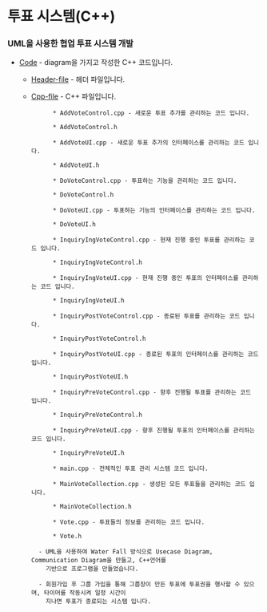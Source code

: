 # 투표 시스템(C++) 

### UML을 사용한 협업 투표 시스템 개발

- [Code]() - diagram을 가지고 작성한 C++ 코드입니다.

	- [Header-file]() - 헤더 파일입니다.
	
	- [Cpp-file]() - C++ 파일입니다.
	
				* AddVoteControl.cpp - 새로운 투표 추가를 관리하는 코드 입니다.

				* AddVoteControl.h
						
				* AddVoteUI.cpp - 새로운 투표 추가의 인터페이스를 관리하는 코드 입니다.

				* AddVoteUI.h

				* DoVoteControl.cpp - 투표하는 기능을 관리하는 코드 입니다.

				* DoVoteControl.h
	
				* DoVoteUI.cpp - 투표하는 기능의 인터페이스를 관리하는 코드 입니다.

				* DoVoteUI.h

				* InquiryIngVoteControl.cpp - 현재 진행 중인 투표를 관리하는 코드 입니다.

				* InquiryIngVoteControl.h

				* InquiryIngVoteUI.cpp - 현재 진행 중인 투표의 인터페이스를 관리하는 코드 입니다.

				* InquiryIngVoteUI.h

				* InquiryPostVoteControl.cpp - 종료된 투표를 관리하는 코드 입니다.

				* InquiryPostVoteControl.h

				* InquiryPostVoteUI.cpp - 종료된 투표의 인터페이스를 관리하는 코드 입니다.

				* InquiryPostVoteUI.h
				
				* InquiryPreVoteControl.cpp - 향후 진행될 투표를 관리하는 코드 입니다.

				* InquiryPreVoteControl.h

				* InquiryPreVoteUI.cpp - 향후 진행될 투표의 인터페이스를 관리하는 코드 입니다.

				* InquiryPreVoteUI.h

				* main.cpp - 전체적인 투표 관리 시스템 코드 입니다.

				* MainVoteCollection.cpp - 생성된 모든 투표들을 관리하는 코드 입니다.

				* MainVoteCollection.h

				* Vote.cpp - 투표들의 정보를 관리하는 코드 입니다.

				* Vote.h

			- UML을 사용하여 Water Fall 방식으로 Usecase Diagram, Communication Diagram을 만들고, C++언어를 
			  기반으로 프로그램을 만들었습니다. 
			
			- 회원가입 후 그룹 가입을 통해 그룹장이 만든 투표에 투표권을 행사할 수 있으며, 타이머를 작동시켜 일정 시간이 
			  지나면 투표가 종료되는 시스템 입니다.
